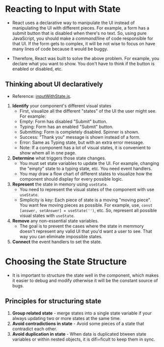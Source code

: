 <h1>Reacting to Input with State</h1>

- React uses a declarative way to manipulate the UI instead of manipulating the UI with different pieces. For example, a form has a submit button that is disabled when there's no text. So, using pure JavaScript, you should make a _command_/line of code responsible for that UI. If the form gets to complex, it will be not wise to focus on have many lines of code because it would be buggy.

- Therefore, React was built to solve the above problem. For example, you declare what you want to show. You don't have to think if the button is enabled or disabled, etc.

<h2>Thinking about UI declaratively</h2>

- Reference: [inputWithState.js](inputWithState.js).

1. **Identify** your component's different visual states
   - First, visualize all the different "states" of the UI the user might see. For example:
   - Empty: Form has disabled "Submit" button.
   - Typing: Form has an enabled "Submit" button.
   - Submitting: Form is completely disabled. Spinner is shown.
   - Success: "Thank you" message is shown instead of a form.
   - Error: Same as Typing state, but with an extra error message.
   - Note: If a component has a lot of visual states, it is convenient to show whem all in one page.
2. **Determine** what triggers those state changes.
   - You must set state variables to update the UI. For example, changing the "empty" state to a typing state, etc. You need event handlers.
   - You may draw a flow chart of different states to visualize how the component should display for every possible logic.
3. **Represent** the state in memory using `useState`.
   - You need to represent the visual states of the component with use `useState`.
   - Simplicity is key: Each piece of state is a moving "moving piece". You want few moving pieces as possible. For example, use, `const [answer, setAnswer] = useState('')`, etc. So, represent all possible visual states with `useState`.
4. **Remove** any non-essential state variables.
   - The goal is to prevent the cases where the state in memmory doesn't represent any valid UI that you'd want a user to see. That way you can eliminate impossible states.
5. **Connect** the event handlers to set the state.

<h1>Choosing the State Structure</h1>

- It is important to structure the state well in the component, which makes it easier to debug and modify otherwise it will be the constant source of bugs.

<h2>Principles for structuring state</h2>

1.  **Group related state** - merge states into a single state variable if your always updating two or more states at the same time.
2.  **Avoid contradictions in state** - Avoid some pieces of a state that contradict each other.
3.  **Avoid duplication in state** - When data is duplicated btween state variables or within nested objects, it is difi=ficult to keep them in sync.
